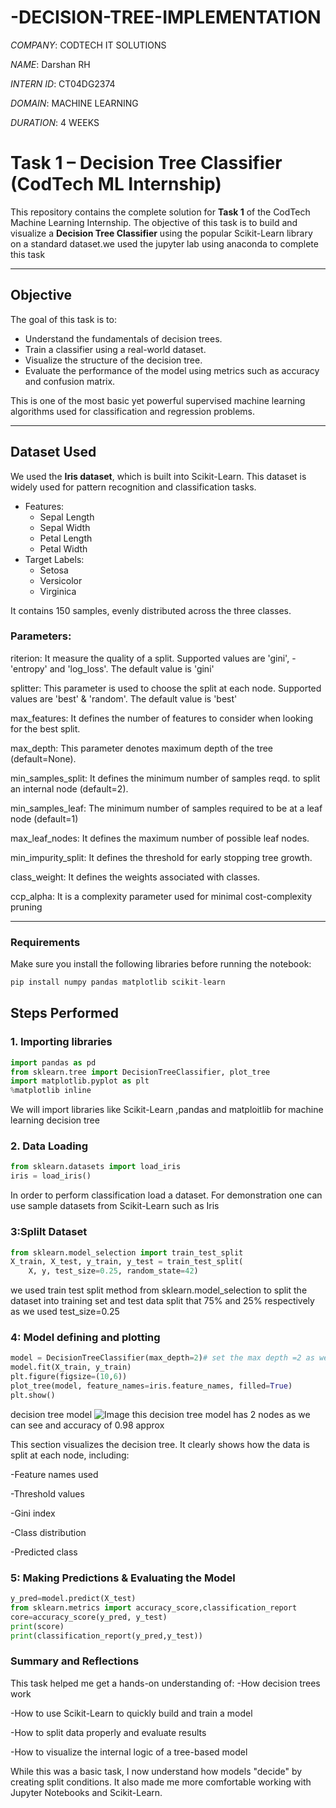 # -DECISION-TREE-IMPLEMENTATION

 *COMPANY*: CODTECH IT SOLUTIONS

 *NAME*: Darshan RH
 
 *INTERN ID*: CT04DG2374
 
 *DOMAIN*: MACHINE LEARNING
 
 *DURATION*: 4 WEEKS
 



 #  Task 1 – Decision Tree Classifier (CodTech ML Internship)

This repository contains the complete solution for **Task 1** of the CodTech Machine Learning Internship. The objective of this task is to build and visualize a **Decision Tree Classifier** using the popular Scikit-Learn library on a standard dataset.we used the jupyter lab using anaconda to complete this task

---

## Objective

The goal of this task is to:
- Understand the fundamentals of decision trees.
- Train a classifier using a real-world dataset.
- Visualize the structure of the decision tree.
- Evaluate the performance of the model using metrics such as accuracy and confusion matrix.

This is one of the most basic yet powerful supervised machine learning algorithms used for classification and regression problems.

---

##  Dataset Used

We used the **Iris dataset**, which is built into Scikit-Learn. This dataset is widely used for pattern recognition and classification tasks.

- Features:
  - Sepal Length
  - Sepal Width
  - Petal Length
  - Petal Width
- Target Labels:
  - Setosa
  - Versicolor
  - Virginica

It contains 150 samples, evenly distributed across the three classes.
### Parameters:

riterion: It measure the quality of a split. Supported values are 'gini', -'entropy' and 'log_loss'. The default value is 'gini'
 
splitter: This parameter is used to choose the split at each node. Supported values are 'best' & 'random'. The default value is 'best'
 
max_features: It defines the number of features to consider when looking for the best split.

max_depth: This parameter denotes maximum depth of the tree (default=None).

min_samples_split: It defines the minimum number of samples reqd. to split an internal node (default=2).

min_samples_leaf: The minimum number of samples required to be at a leaf node (default=1)

max_leaf_nodes: It defines the maximum number of possible leaf nodes.

min_impurity_split: It defines the threshold for early stopping tree growth.

class_weight: It defines the weights associated with classes.

ccp_alpha: It is a complexity parameter used for minimal cost-complexity pruning

---
### Requirements
Make sure you install the following libraries before running the notebook:

```python
pip install numpy pandas matplotlib scikit-learn
```

## Steps Performed

### 1. Importing libraries
```python
import pandas as pd  
from sklearn.tree import DecisionTreeClassifier, plot_tree
import matplotlib.pyplot as plt
%matplotlib inline
```
We will import libraries like Scikit-Learn ,pandas  and matploitlib for machine learning decision tree

### 2. Data Loading
```python
from sklearn.datasets import load_iris
iris = load_iris()
```
In order to perform classification load a dataset. For demonstration one can use sample datasets from Scikit-Learn such as Iris

### 3:Splilt Dataset
```python
from sklearn.model_selection import train_test_split
X_train, X_test, y_train, y_test = train_test_split(
    X, y, test_size=0.25, random_state=42)
```
we used train test split method from sklearn.model_selection to split the dataset into training set and test data split that 75% and 25% respectively as we used test_size=0.25

### 4: Model defining and plotting 
```python
model = DecisionTreeClassifier(max_depth=2)# set the max depth =2 as we dont need it anymore as we analyse in model tree
model.fit(X_train, y_train)
plt.figure(figsize=(10,6))
plot_tree(model, feature_names=iris.feature_names, filled=True)
plt.show()
```

decision tree model ![Image](https://github.com/user-attachments/assets/a6653874-67e3-40c1-9370-e365e26b33b5)
this decision tree model has 2 nodes as we can see and accuracy of 0.98 approx

This section visualizes the decision tree. It clearly shows how the data is split at each node, including:

-Feature names used

-Threshold values

-Gini index

-Class distribution

-Predicted class

### 5: Making Predictions & Evaluating the Model

```python
y_pred=model.predict(X_test)
from sklearn.metrics import accuracy_score,classification_report
core=accuracy_score(y_pred, y_test)
print(score)
print(classification_report(y_pred,y_test))
```

### Summary and Reflections

This task helped me get a hands-on understanding of:
-How decision trees work

-How to use Scikit-Learn to quickly build and train a model

-How to split data properly and evaluate results

-How to visualize the internal logic of a tree-based model

While this was a basic task, I now understand how models "decide" by creating split conditions. It also made me more comfortable working with Jupyter Notebooks and Scikit-Learn.
